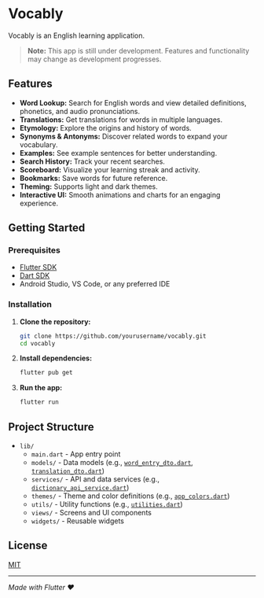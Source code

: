 # Vocably

Vocably is an English learning application.

> **Note:** This app is still under development. Features and functionality may change as development progresses.

## Features

- **Word Lookup:** Search for English words and view detailed definitions, phonetics, and audio pronunciations.
- **Translations:** Get translations for words in multiple languages.
- **Etymology:** Explore the origins and history of words.
- **Synonyms & Antonyms:** Discover related words to expand your vocabulary.
- **Examples:** See example sentences for better understanding.
- **Search History:** Track your recent searches.
- **Scoreboard:** Visualize your learning streak and activity.
- **Bookmarks:** Save words for future reference.
- **Theming:** Supports light and dark themes.
- **Interactive UI:** Smooth animations and charts for an engaging experience.

## Getting Started

### Prerequisites

- [Flutter SDK](https://flutter.dev/docs/get-started/install)
- [Dart SDK](https://dart.dev/get-dart)
- Android Studio, VS Code, or any preferred IDE

### Installation

1. **Clone the repository:**
   ```sh
   git clone https://github.com/yourusername/vocably.git
   cd vocably
   ```

2. **Install dependencies:**
   ```sh
   flutter pub get
   ```

3. **Run the app:**
   ```sh
   flutter run
   ```

## Project Structure

- `lib/`
  - `main.dart` - App entry point
  - `models/` - Data models (e.g., [`word_entry_dto.dart`](lib/models/word_entry_dto.dart), [`translation_dto.dart`](lib/models/translation_dto.dart))
  - `services/` - API and data services (e.g., [`dictionary_api_service.dart`](lib/services/dictionary_api_service.dart))
  - `themes/` - Theme and color definitions (e.g., [`app_colors.dart`](lib/themes/app_colors.dart))
  - `utils/` - Utility functions (e.g., [`utilities.dart`](lib/utils/utilities.dart))
  - `views/` - Screens and UI components
  - `widgets/` - Reusable widgets


## License

[MIT](LICENSE)

---

*Made with Flutter ❤️*
